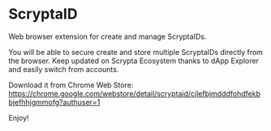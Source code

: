 # ScryptaID
Web browser extension for create and manage ScryptaIDs.

You will be able to secure create and store multiple ScryptaIDs directly from the browser. 
Keep updated on Scrypta Ecosystem thanks to dApp Explorer and easily switch from accounts.


Download it from Chrome Web Store: 
https://chrome.google.com/webstore/detail/scryptaid/cjlefbjmdddfohdfekbbjefhhjgmmofg?authuser=1


Enjoy!
